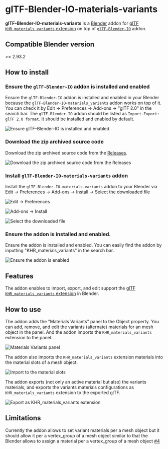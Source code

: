 # glTF-Blender-IO-materials-variants

**glTF-Blender-IO-materials-variants** is a [Blender](https://www.blender.org/) addon for [glTF `KHR_materials_variants` extension](https://github.com/KhronosGroup/glTF/tree/master/extensions/2.0/Khronos/KHR_materials_variants) on top of [`glTF-Blender-IO`](https://github.com/KhronosGroup/glTF-Blender-IO) addon.

## Compatible Blender version

&gt;= 2.93.2

## How to install

### Ensure the `glTF-Blender-IO` addon is installed and enabled

Ensure the `glTF-Blender-IO` addon is installed and enabled in your Blender because the `glTF-Blender-IO-materials_variants` addon works on top of it.  You can check it by Edit -> Preferences -> Add-ons -> "glTF 2.0" in the search bar. The `glTF-Blender-IO` addon should be listed as `Import-Export: glTF 2.0 format`. It should be installed and enabled by default.

![Ensure glTF-Blender-IO is installed and enabled](https://user-images.githubusercontent.com/7637832/110406787-a41f3f80-8037-11eb-9e12-163aafd5f08e.png)
 
### Download the zip archived source code

Download the zip archived source code from the [Releases](https://github.com/takahirox/glTF-Blender-IO-materials-variants/releases).

![Download the zip archived source code from the Releases](https://user-images.githubusercontent.com/7637832/110403357-d29a1c00-8031-11eb-993f-d977fb3c681f.png)

### Install `glTF-Blender-IO-materials-variants` addon

Install the `glTF-Blender-IO-materials-variants` addon to your Blender via Edit -> Preferences -> Add-ons -> Install -> Select the downloaded file

![Edit -> Preferences](https://user-images.githubusercontent.com/7637832/110405180-062a7580-8035-11eb-839a-f5008a992f92.png)

![Add-ons -> Install](https://user-images.githubusercontent.com/7637832/110405413-70dbb100-8035-11eb-9860-3f4867427246.png)

![Select the downloaded file](https://user-images.githubusercontent.com/7637832/110405696-d039c100-8035-11eb-9aff-71ba105187c3.png)

### Ensure the addon is installed and enabled.

Ensure the addon is installed and enabled. You can easily find the addon by inputting "KHR_materials_variants" in the search bar.

![Ensure the addon is enabled](https://user-images.githubusercontent.com/7637832/110406566-4db20100-8037-11eb-9cf2-4a73fcf676bd.png)

## Features

The addon enables to import, export, and edit support the [glTF `KHR_materials_variants` extension](https://github.com/KhronosGroup/glTF/tree/master/extensions/2.0/Khronos/KHR_materials_variants) in Blender.

## How to use

The addon adds the "Materials Variants" panel to the Object property. You can add, remove, and edit the variants (alternate) materials for an mesh object in the panel. And the addon imports the `KHR_materials_variants` extension to the panel.

![Materials Variants panel](https://user-images.githubusercontent.com/7637832/110414708-3f6ae180-8045-11eb-86f6-cbf5a2848388.png)

The addon also imports the `KHR_materials_variants` extension materials into the material slots of a mesh object.

![Import to the material slots](https://user-images.githubusercontent.com/7637832/110414597-003c9080-8045-11eb-871b-ce758886c1aa.png)

The addon exports (not only an active material but also) the variants materials, and exports the variants materials configurations as `KHR_materials_variants` extension to the exported glTF.

![Export as KHR_materials_variants extension](https://user-images.githubusercontent.com/7637832/110416635-e43aee00-8048-11eb-92b5-aa74ec41f2f9.png)

## Limitations

Currently the addon allows to set variant materials per a mesh object but it should allow it per a vertex_group of a mesh object similar to that the Blender allows to assign a material per a vertex_group of a mesh object [#4](https://github.com/takahirox/glTF-Blender-IO-materials-variants/issues/4)
